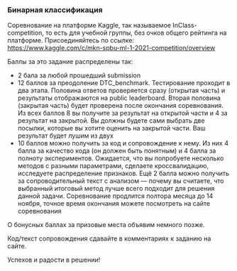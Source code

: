 ### Бинарная классификация

  Соревнование на платформе Kaggle, так называемое InClass-competition, то есть для учебной группы, без очков общего рейтинга на платформе. Присоединяйтесь по ссылке:
  https://www.kaggle.com/c/mkn-spbu-ml-1-2021-competition/overview

  Баллы за это задание распределены так:

  * 2 бала за любой прошедший submission
  * 12 баллов за преодоление DTC_benchmark. Тестирование проходит в два этапа. Половина ответов проверяется сразу (открытая часть) и результаты отображаются на public leaderboard. Вторая половина (закрытая часть) будет проверена после окончания соревнования. Из всех баллов 8 вы получите за результат на открытой части и 4 за результат на закрытой. Вы должны будете сами выбрать две посылки, которые вы хотите оценить на закрытой части. Ваш результат будет лушим из двух
  * 10 баллов можно получить за код и сопровождение к нему. Из них 4 балла за качество кода (он должен быть понятным) и 4 балла за полноту экспериментов. Ожидается, что вы попробуете несколько методов с разными параметрами, сделаете кроссвалидацию, исследуете распределение признаков. Ещё 2 балла можно получить за сопроводительный текст с анализом — почему вы считаете, что выбранный итоговый метод лучше всего подходит для решения данной задачи. Соревнование продлится полтора месяца до 14 ноября, точное время окончания можете посмотреть на сайте соревнования

  О бонусных баллах за призовые места объявим немного позже.

  Код/текст сопровождения сдавайте в комментариях к заданию на сайте.

  Успехов и радости в решении!
  